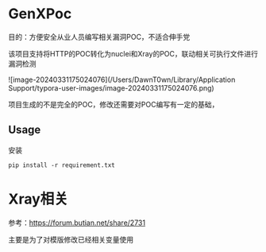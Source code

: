 # GenXPoc

目的：方便安全从业人员编写相关漏洞POC，不适合伸手党

该项目支持将HTTP的POC转化为nuclei和Xray的POC，联动相关可执行文件进行漏洞检测

![image-20240331175024076](/Users/DawnT0wn/Library/Application Support/typora-user-images/image-20240331175024076.png)

项目生成的不是完全的POC，修改还需要对POC编写有一定的基础，

## Usage

安装

```
pip install -r requirement.txt
```

# Xray相关

参考：https://forum.butian.net/share/2731

主要是为了对模版修改已经相关变量使用